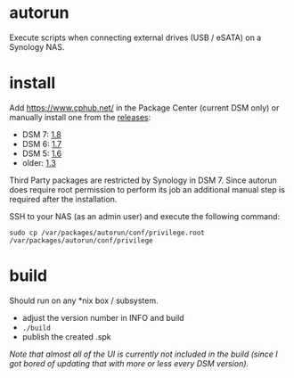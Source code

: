 # autorun
Execute scripts when connecting external drives (USB / eSATA) on a Synology NAS.


# install
Add https://www.cphub.net/ in the Package Center (current DSM only) or manually install one from the [releases](releases):

* DSM 7: [1.8](releases/tag/v1.8)
* DSM 6: [1.7](releases/tag/v1.7)
* DSM 5: [1.6](releases/tag/v1.7)
* older: [1.3](releases/tag/v1.3)

Third Party packages are restricted by Synology in DSM 7. Since autorun does require root 
permission to perform its job an additional manual step is required after the installation.

SSH to your NAS (as an admin user) and execute the following command:

```shell
sudo cp /var/packages/autorun/conf/privilege.root /var/packages/autorun/conf/privilege
```


# build
Should run on any *nix box / subsystem.

* adjust the version number in INFO and build
* `./build`
* publish the created .spk

*Note that almost all of the UI is currently not included in the build (since I got bored of updating that with more or less every DSM version).*
